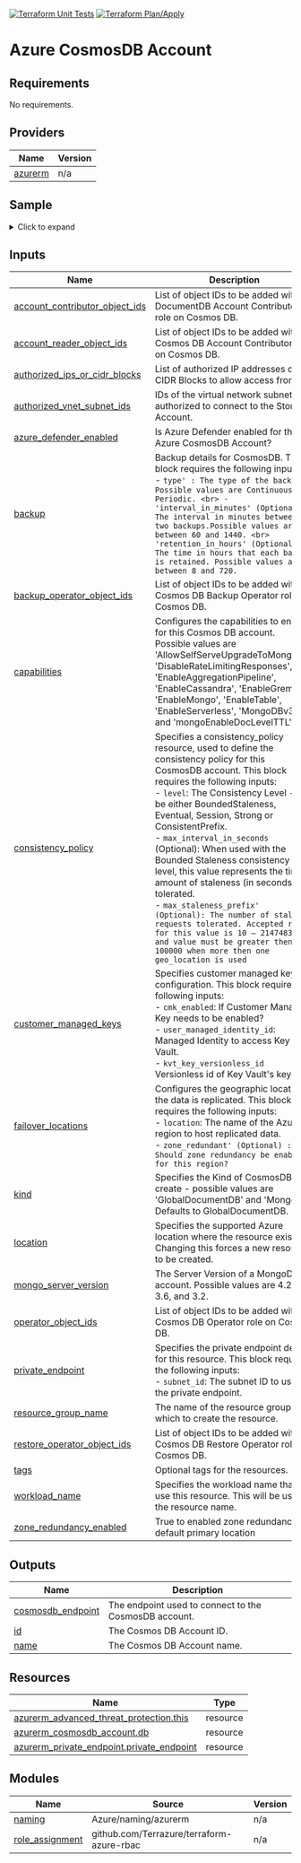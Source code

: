 <!-- BEGIN_TF_DOCS -->
[![Terraform Unit Tests](https://github.com/Terrazure/terraform-azure-cosmosdb/actions/workflows/tf-unit-tests.yml/badge.svg)](https://github.com/Terrazure/terraform-azure-cosmosdb/actions/workflows/tf-unit-tests.yml)
[![Terraform Plan/Apply](https://github.com/Terrazure/terraform-azure-cosmosdb/actions/workflows/tf-plan-apply.yml/badge.svg)](https://github.com/Terrazure/terraform-azure-cosmosdb/actions/workflows/tf-plan-apply.yml)

# Azure CosmosDB Account

## Requirements

No requirements.

## Providers

| Name | Version |
|------|---------|
| <a name="provider_azurerm"></a> [azurerm](#provider\_azurerm) | n/a |

## Sample

<details>
<summary>Click to expand</summary>

```hcl
module "cosmosdb" {
  source = "../module"

  location            = local.location
  resource_group_name = azurerm_resource_group.group.name
  workload_name       = "primary-db"

  authorized_ips_or_cidr_blocks = ["103.59.72.25"]
  authorized_vnet_subnet_ids    = [azurerm_subnet.snet.id]
  azure_defender_enabled        = true

  backup = {
    type                = "Periodic"
    interval_in_minutes = 60 * 4 # 4 hours
    retention_in_hours  = 10
  }

  consistency_policy = {
    level                   = "BoundedStaleness"
    max_interval_in_seconds = 300
    max_staleness_prefix    = 100001
  }

  failover_locations = {
    eastus = {
      location       = "eastus"
      zone_redundant = true
    },
    westus = {
      location = "westus"
    },
  }

  # Various RBAC roles assignment as per requirement
  account_contributor_object_ids = [data.azurerm_client_config.current.object_id]
  operator_object_ids            = [data.azurerm_client_config.current.object_id]
}
```
### For a complete deployment example, please check [sample folder](/samples).
</details>

## Inputs

| Name | Description | Type | Default | Required |
|------|-------------|------|---------|:--------:|
| <a name="input_account_contributor_object_ids"></a> [account\_contributor\_object\_ids](#input\_account\_contributor\_object\_ids) | List of object IDs to be added with DocumentDB Account Contributor role on Cosmos DB. | `list(string)` | `[]` | no |
| <a name="input_account_reader_object_ids"></a> [account\_reader\_object\_ids](#input\_account\_reader\_object\_ids) | List of object IDs to be added with Cosmos DB Account Contributor role on Cosmos DB. | `list(string)` | `[]` | no |
| <a name="input_authorized_ips_or_cidr_blocks"></a> [authorized\_ips\_or\_cidr\_blocks](#input\_authorized\_ips\_or\_cidr\_blocks) | List of authorized IP addresses or CIDR Blocks to allow access from. | `list(string)` | `[]` | no |
| <a name="input_authorized_vnet_subnet_ids"></a> [authorized\_vnet\_subnet\_ids](#input\_authorized\_vnet\_subnet\_ids) | IDs of the virtual network subnets authorized to connect to the Storage Account. | `list(string)` | `[]` | no |
| <a name="input_azure_defender_enabled"></a> [azure\_defender\_enabled](#input\_azure\_defender\_enabled) | Is Azure Defender enabled for this Azure CosmosDB Account? | `bool` | `false` | no |
| <a name="input_backup"></a> [backup](#input\_backup) | Backup details for CosmosDB. This block requires the following inputs:<br> - `type' : The type of the backup. Possible values are Continuous and Periodic. <br> - 'interval_in_minutes' (Optional) : The interval in minutes between two backups.Possible values are between 60 and 1440. <br> 'retention_in_hours' (Optional) : The time in hours that each backup is retained. Possible values are between 8 and 720.` | <pre>object({<br>    type                = string<br>    interval_in_minutes = optional(number)<br>    retention_in_hours  = optional(number)<br>  })</pre> | `null` | no |
| <a name="input_backup_operator_object_ids"></a> [backup\_operator\_object\_ids](#input\_backup\_operator\_object\_ids) | List of object IDs to be added with Cosmos DB Backup Operator role on Cosmos DB. | `list(string)` | `[]` | no |
| <a name="input_capabilities"></a> [capabilities](#input\_capabilities) | Configures the capabilities to enable for this Cosmos DB account. <br> Possible values are 'AllowSelfServeUpgradeToMongo36', 'DisableRateLimitingResponses', 'EnableAggregationPipeline', 'EnableCassandra', 'EnableGremlin', 'EnableMongo', 'EnableTable', 'EnableServerless', 'MongoDBv3.4' and 'mongoEnableDocLevelTTL' | `list(string)` | `[]` | no |
| <a name="input_consistency_policy"></a> [consistency\_policy](#input\_consistency\_policy) | Specifies a consistency\_policy resource, used to define the consistency policy for this CosmosDB account. This block requires the following inputs:<br> - `level`:  The Consistency Level - can be either BoundedStaleness, Eventual, Session, Strong or ConsistentPrefix. <br> - `max_interval_in_seconds` (Optional):  When used with the Bounded Staleness consistency level, this value represents the time amount of staleness (in seconds) tolerated. <br> - `max_staleness_prefix' (Optional): The number of stale requests tolerated. Accepted range for this value is 10 – 2147483647 and value must be greater then 100000 when more then one geo_location is used` | <pre>object({<br>    level                   = string<br>    max_interval_in_seconds = optional(number)<br>    max_staleness_prefix    = optional(number)<br>  })</pre> | <pre>{<br>  "level": "BoundedStaleness",<br>  "max_interval_in_seconds": 5,<br>  "max_staleness_prefix": 100<br>}</pre> | no |
| <a name="input_customer_managed_keys"></a> [customer\_managed\_keys](#input\_customer\_managed\_keys) | Specifies customer managed keys configuration. This block requires the following inputs:<br> - `cmk_enabled`: If Customer Managed Key needs to be enabled? <br> - `user_managed_identity_id`: Managed Identity to access Key Vault.<br> - `kvt_key_versionless_id` Versionless id of Key Vault's key | <pre>object({<br>    cmk_enabled              = bool<br>    user_managed_identity_id = string<br>    kvt_key_versionless_id   = string<br>  })</pre> | <pre>{<br>  "cmk_enabled": false,<br>  "kvt_key_versionless_id": "",<br>  "user_managed_identity_id": ""<br>}</pre> | no |
| <a name="input_failover_locations"></a> [failover\_locations](#input\_failover\_locations) | Configures the geographic locations the data is replicated. This block requires the following inputs:<br> - `location`: The name of the Azure region to host replicated data. <br> - `zone_redundant' (Optional) : Should zone redundancy be enabled for this region?` | <pre>map(object({<br>    location       = string<br>    zone_redundant = optional(bool)<br>  }))</pre> | `null` | no |
| <a name="input_kind"></a> [kind](#input\_kind) | Specifies the Kind of CosmosDB to create - possible values are 'GlobalDocumentDB' and 'MongoDB'. Defaults to GlobalDocumentDB. | `string` | `"GlobalDocumentDB"` | no |
| <a name="input_location"></a> [location](#input\_location) | Specifies the supported Azure location where the resource exists. Changing this forces a new resource to be created. | `string` | n/a | yes |
| <a name="input_mongo_server_version"></a> [mongo\_server\_version](#input\_mongo\_server\_version) | The Server Version of a MongoDB account. Possible values are 4.2, 4.0, 3.6, and 3.2. | `number` | `4.2` | no |
| <a name="input_operator_object_ids"></a> [operator\_object\_ids](#input\_operator\_object\_ids) | List of object IDs to be added with Cosmos DB Operator role on Cosmos DB. | `list(string)` | `[]` | no |
| <a name="input_private_endpoint"></a> [private\_endpoint](#input\_private\_endpoint) | Specifies the private endpoint details for this resource. This block requires the following inputs:<br> - `subnet_id`: The subnet ID to use for the private endpoint. | <pre>map(object({<br>    subnet_id = string<br>  }))</pre> | `{}` | no |
| <a name="input_resource_group_name"></a> [resource\_group\_name](#input\_resource\_group\_name) | The name of the resource group in which to create the resource. | `string` | n/a | yes |
| <a name="input_restore_operator_object_ids"></a> [restore\_operator\_object\_ids](#input\_restore\_operator\_object\_ids) | List of object IDs to be added with Cosmos DB Restore Operator role on Cosmos DB. | `list(string)` | `[]` | no |
| <a name="input_tags"></a> [tags](#input\_tags) | Optional tags for the resources. | `map(string)` | `{}` | no |
| <a name="input_workload_name"></a> [workload\_name](#input\_workload\_name) | Specifies the workload name that will use this resource. This will be used in the resource name. | `string` | n/a | yes |
| <a name="input_zone_redundancy_enabled"></a> [zone\_redundancy\_enabled](#input\_zone\_redundancy\_enabled) | True to enabled zone redundancy on default primary location | `bool` | `true` | no |

## Outputs

| Name | Description |
|------|-------------|
| <a name="output_cosmosdb_endpoint"></a> [cosmosdb\_endpoint](#output\_cosmosdb\_endpoint) | The endpoint used to connect to the CosmosDB account. |
| <a name="output_id"></a> [id](#output\_id) | The Cosmos DB Account ID. |
| <a name="output_name"></a> [name](#output\_name) | The Cosmos DB Account name. |

## Resources

| Name | Type |
|------|------|
| [azurerm_advanced_threat_protection.this](https://registry.terraform.io/providers/hashicorp/azurerm/latest/docs/resources/advanced_threat_protection) | resource |
| [azurerm_cosmosdb_account.db](https://registry.terraform.io/providers/hashicorp/azurerm/latest/docs/resources/cosmosdb_account) | resource |
| [azurerm_private_endpoint.private_endpoint](https://registry.terraform.io/providers/hashicorp/azurerm/latest/docs/resources/private_endpoint) | resource |

## Modules

| Name | Source | Version |
|------|--------|---------|
| <a name="module_naming"></a> [naming](#module\_naming) | Azure/naming/azurerm | n/a |
| <a name="module_role_assignment"></a> [role\_assignment](#module\_role\_assignment) | github.com/Terrazure/terraform-azure-rbac | n/a |
<!-- END_TF_DOCS -->

